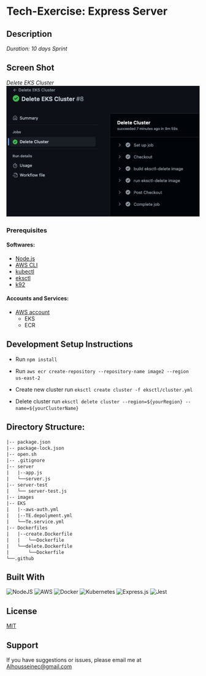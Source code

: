 # Tech-Exercise: Express Server

## Description

_Duration: 10 days Sprint_


## Screen Shot

_Delete EKS Cluster_
![Delete](https://github.com/Alcamara/Tech-Exercise/blob/main/images/Screen%20Shot%202022-11-17%20at%205.38.39%20AM.png)

### Prerequisites

#### Softwares:

- [Node.js](https://nodejs.org/en/)
- [AWS CLI](https://aws.amazon.com/cli/)
- [kubectl](https://kubernetes.io/docs/tasks/tools/)
- [eksctl](https://github.com/weaveworks/eksctl)
- [k92](https://k9scli.io/topics/install/)

#### Accounts and Services:
- [AWS account](https://aws.amazon.com/free/)
    - EKS
    - ECR


## Development Setup Instructions

- Run `npm install`

- Run `aws ecr create-repository --repository-name image2 --region us-east-2`                                    

- Create new cluster run `eksctl create cluster -f eksctl/cluster.yml `

- Delete cluster run `eksctl delete cluster --region=${yourRegion} --name=${yourClusterName}`

## Directory Structure:
```
|-- package.json
|-- package-lock.json
|-- open.sh
|-- .gitignore
|-- server
|   |--app.js
|   └──server.js
|-- server-test
|   └── server-test.js
|-- images
|-- EKS
|   |--aws-auth.yml
|   |--TE.depolyment.yml
|   └──Te.service.yml
|-- Dockerfiles
|   |--create.Dockerfile
|   |   └──Dockerfile
|   └──delete.Dockerfile
|       └──Dockerfile
└──.github
```

## Built With

![NodeJS](https://img.shields.io/badge/node.js-6DA55F?style=for-the-badge&logo=node.js&logoColor=white)
![AWS](https://img.shields.io/badge/Amazon_AWS-FF9900?style=for-the-badge&logo=amazonaws&logoColor=white)
![Docker](https://img.shields.io/badge/docker-%230db7ed.svg?style=for-the-badge&logo=docker&logoColor=white)
![Kubernetes](https://img.shields.io/badge/kubernetes-%23326ce5.svg?style=for-the-badge&logo=kubernetes&logoColor=white)
![Express.js](https://img.shields.io/badge/express.js-%23404d59.svg?style=for-the-badge&logo=express&logoColor=%2361DAFB)
![Jest](https://img.shields.io/badge/-jest-%23C21325?style=for-the-badge&logo=jest&logoColor=white)

## License
[MIT](https://choosealicense.com/licenses/mit/)

## Support
If you have suggestions or issues, please email me at Alhousseinec@gmail.com
